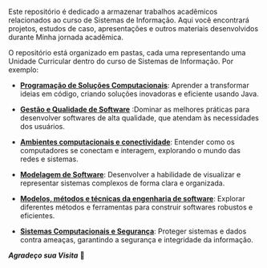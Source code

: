 Este repositório é dedicado a armazenar trabalhos acadêmicos relacionados ao curso de Sistemas de Informação. Aqui você encontrará projetos, estudos de caso, apresentações e outros materiais desenvolvidos durante Minha jornada acadêmica.

O repositório está organizado em pastas, cada uma representando uma Unidade Curricular dentro do curso de Sistemas de Informação. Por exemplo:

* <a href="https://github.com/Geo0703/Faculdade/tree/main/Programa%C3%A7%C3%A3o%20de%20Solu%C3%A7%C3%B5es%20Computacionais">**Programação de Soluções Computacionais**</a>: Aprender a transformar ideias em código, criando soluções inovadoras e eficiente usando Java.

* <a href="https://github.com/Geo0703/Faculdade/tree/main/Gestão%20e%20Qualidade%20de%20Software">**Gestão e Qualidade de Software**</a> :Dominar as melhores práticas para desenvolver softwares de alta qualidade, que atendam às necessidades dos usuários.

* <a href="https://github.com/Geo0703/Faculdade/tree/main/Ambientes%20computacionais%20e%20conectividade">**Ambientes computacionais e conectividade**</a>: Entender como os computadores se conectam e interagem, explorando o mundo das redes e sistemas.

* <a
href="https://github.com/Geo0703/Faculdade/tree/main/Modelagem%20de%20software">**Modelagem de Software**</a>: Desenvolver a habilidade de visualizar e representar sistemas complexos de forma clara e organizada.

* <a href="https://github.com/Geo0703/Faculdade/tree/main/Modelos%2C%20m%C3%A9todos%20e%20t%C3%A9cnicas%20da%20engenharia%20de%20software">**Modelos, métodos e técnicas da engenharia de software**</a>: Explorar diferentes métodos e ferramentas para construir softwares robustos e eficientes.

* <a href="https://github.com/Geo0703/Faculdade/tree/main/Sistemas%20Computacionais%20e%20Seguran%C3%A7a">**Sistemas Computacionais e Segurança**</a>: Proteger sistemas e dados contra ameaças, garantindo a segurança e integridade da informação.


_**Agradeço sua Visita**_ :slightly_smiling_face:
